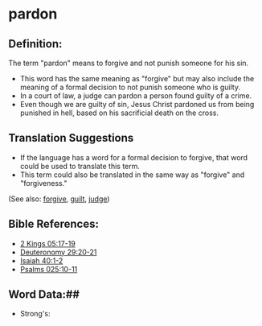 # pardon #

## Definition: ##

The term "pardon" means to forgive and not punish someone for his sin. 

* This word has the same meaning as "forgive" but may also include the meaning of a formal decision to not punish someone who is guilty.
* In a court of law, a judge can pardon a person found guilty of a crime.
* Even though we are guilty of sin, Jesus Christ pardoned us from being punished in hell, based on his sacrificial death on the cross.

## Translation Suggestions ##

* If the language has a word for a formal decision to forgive, that word could be used to translate this term.
* This term could also be translated in the same way as "forgive" and "forgiveness."

(See also: [forgive](../kt/forgive.md), [guilt](../kt/guilt.md), [judge](../kt/judge.md))

## Bible References: ##

* [2 Kings 05:17-19](rc://en/tn/help/2ki/05/17)
* [Deuteronomy 29:20-21](rc://en/tn/help/deu/29/20)
* [Isaiah 40:1-2](rc://en/tn/help/isa/40/01)
* [Psalms 025:10-11](rc://en/tn/help/psa/025/010)

## Word Data:##

* Strong's: 

